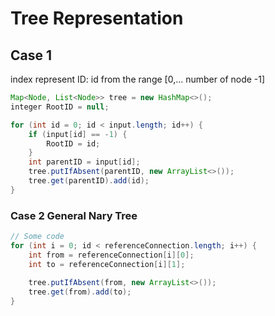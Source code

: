 # Tree Representation



## Case 1

index represent ID: id from the range \[0,... number of node -1]

```java
Map<Node, List<Node>> tree = new HashMap<>();
integer RootID = null;

for (int id = 0; id < input.length; id++) {
    if (input[id] == -1) {
        RootID = id;
    }
    int parentID = input[id];
    tree.putIfAbsent(parentID, new ArrayList<>());
    tree.get(parentID).add(id);
}
```

### Case 2 General Nary Tree

```java
// Some code
for (int i = 0; id < referenceConnection.length; i++) {
    int from = referenceConnection[i][0];
    int to = referenceConnection[i][1];
    
    tree.putIfAbsent(from, new ArrayList<>());
    tree.get(from).add(to);
}
```
